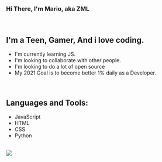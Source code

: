 ### Hi There, I'm Mario, aka ZML

<br>

## I'm a Teen, Gamer, And i love coding.

- I'm currently learning JS.
- I'm looking to collaborate with other people.
- I'm looking to do a lot of open source
- My 2021 Goal is to become better 1% daily as a Developer.

<br>

## Languages and Tools:

- JavaScript
- HTML
- CSS
- Python

<br>
<img src="https://github-readme-stats.vercel.app/api?username=ZML42&&show_icons=true&title_color=ffffff&icon_color=bb2acf&text_color=daf7dc&bg_color=151515">
